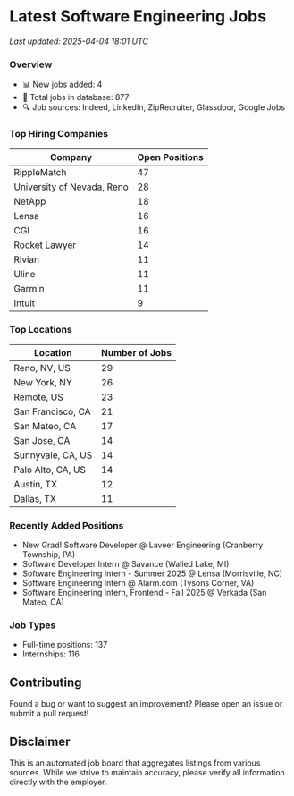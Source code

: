 # Latest Software Engineering Jobs
*Last updated: 2025-04-04 18:01 UTC*

### Overview
- 📊 New jobs added: 4
- 💼 Total jobs in database: 877
- 🔍 Job sources: Indeed, LinkedIn, ZipRecruiter, Glassdoor, Google Jobs

### Top Hiring Companies
| Company | Open Positions |
|---------|---------------|
| RippleMatch | 47 |
| University of Nevada, Reno | 28 |
| NetApp | 18 |
| Lensa | 16 |
| CGI | 16 |
| Rocket Lawyer | 14 |
| Rivian | 11 |
| Uline | 11 |
| Garmin | 11 |
| Intuit | 9 |

### Top Locations
| Location | Number of Jobs |
|----------|---------------|
| Reno, NV, US | 29 |
| New York, NY | 26 |
| Remote, US | 23 |
| San Francisco, CA | 21 |
| San Mateo, CA | 17 |
| San Jose, CA | 14 |
| Sunnyvale, CA, US | 14 |
| Palo Alto, CA, US | 14 |
| Austin, TX | 12 |
| Dallas, TX | 11 |

### Recently Added Positions
- New Grad! Software Developer @ Laveer Engineering (Cranberry Township, PA)
- Software Developer Intern @ Savance (Walled Lake, MI)
- Software Engineering Intern - Summer 2025 @ Lensa (Morrisville, NC)
- Software Engineering Intern @ Alarm.com (Tysons Corner, VA)
- Software Engineering Intern, Frontend - Fall 2025 @ Verkada (San Mateo, CA)

### Job Types
- Full-time positions: 137
- Internships: 116

## Contributing
Found a bug or want to suggest an improvement? Please open an issue or submit a pull request!

## Disclaimer
This is an automated job board that aggregates listings from various sources. While we strive to maintain accuracy, 
please verify all information directly with the employer.
